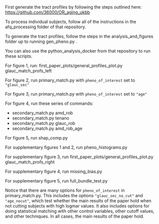 First generate the tract profiles by following the steps outlined here:
    https://github.com/36000/OR_aging_ukbb

To process individual subjects, follow all of the instructions in the
afq_processing folder of that repository.

To generate the tract profiles, follow the steps in the 
analysis_and_figures folder up to running gen_pheno.py .

You can also use the python_analysis_docker from that repository to
run these scripts.

For figure 1, run: first_paper_plots/general_profiles_plot.py glauc_match_profs_left

For figure 2, run primary_match.py with `pheno_of_interest` set to `"glauc_sec"`

For figure 3, run primary_match.py with `pheno_of_interest` set to `"age"`

For figure 4, run these series of commands:
  * secondary_match.py amd_rob
  * secondary_match.py tenano
  * secondary_match.py glauc_rob
  *  secondary_match.py amd_rob_age

For figure 5, run shap_comp.py

For supplementary figures 1 and 2, run pheno_histograms.py

For supplementary figure 3, run first_paper_plots/general_profiles_plot.py glauc_match_profs_right

For supplementary figure 4, run missing_bias.py

For supplementary figure 5, run full_bundle_test.py

Notice that there are many options for `pheno_of_interest` in primary_match.py.
This includes the options `"glauc_sec_no_cut"` and `"age_nocut"`, which test
whether the main results of the paper hold when not cutting subjects with
high logmar values. It also includes options for doing statistical
matching with other control variables, other cutoff values, and other
techniques. In all cases, the main results of the paper hold.
